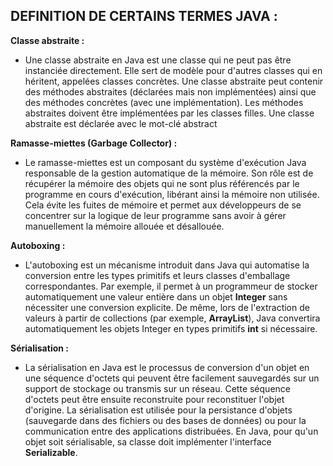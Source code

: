 ## DEFINITION DE CERTAINS TERMES JAVA :
**Classe abstraite :**
- Une classe abstraite en Java est une classe qui ne peut pas être instanciée directement. Elle sert de modèle pour d'autres classes qui en héritent, appelées classes concrètes. Une classe abstraite peut contenir des méthodes abstraites (déclarées mais non implémentées) ainsi que des méthodes concrètes (avec une implémentation). Les méthodes abstraites doivent être implémentées par les classes filles. Une classe abstraite est déclarée avec le mot-clé abstract

**Ramasse-miettes (Garbage Collector) :**
- Le ramasse-miettes est un composant du système d'exécution Java responsable de la gestion automatique de la mémoire. Son rôle est de récupérer la mémoire des objets qui ne sont plus référencés par le programme en cours d'exécution, libérant ainsi la mémoire non utilisée. Cela évite les fuites de mémoire et permet aux développeurs de se concentrer sur la logique de leur programme sans avoir à gérer manuellement la mémoire allouée et désallouée.

**Autoboxing :**
- L'autoboxing est un mécanisme introduit dans Java qui automatise la conversion entre les types primitifs et leurs classes d'emballage correspondantes. Par exemple, il permet à un programmeur de stocker automatiquement une valeur entière dans un objet **Integer** sans nécessiter une conversion explicite. De même, lors de l'extraction de valeurs à partir de collections (par exemple, **ArrayList<Integer>**), Java convertira automatiquement les objets Integer en types primitifs **int** si nécessaire.

**Sérialisation :**
- La sérialisation en Java est le processus de conversion d'un objet en une séquence d'octets qui peuvent être facilement sauvegardés sur un support de stockage ou transmis sur un réseau. Cette séquence d'octets peut être ensuite reconstruite pour reconstituer l'objet d'origine. La sérialisation est utilisée pour la persistance d'objets (sauvegarde dans des fichiers ou des bases de données) ou pour la communication entre des applications distribuées. En Java, pour qu'un objet soit sérialisable, sa classe doit implémenter l'interface **Serializable**.
